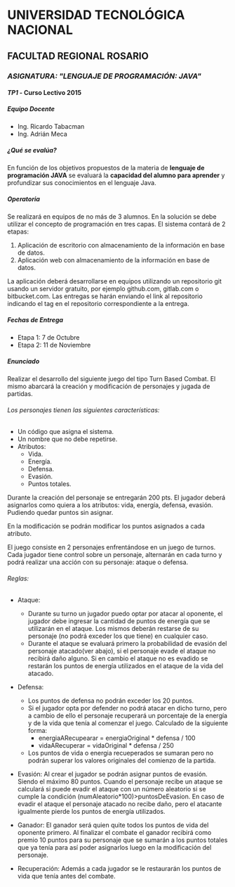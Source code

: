 # UNIVERSIDAD TECNOLÓGICA NACIONAL

## FACULTAD REGIONAL ROSARIO

### *ASIGNATURA: "LENGUAJE DE PROGRAMACIÓN: JAVA"*

#### *TP1* - Curso Lectivo 2015

##### Equipo Docente
- Ing. Ricardo Tabacman
- Ing. Adrián Meca

##### ¿Qué se evalúa?
En función de los objetivos propuestos de la materia de **lenguaje de programación JAVA** se evaluará la **capacidad del alumno para aprender** y profundizar sus conocimientos en el lenguaje Java.

##### Operatoria

Se realizará en equipos de no más de 3 alumnos. En la solución se debe utilizar el concepto de programación en tres capas. El sistema contará de 2 etapas:

1. Aplicación de escritorio con almacenamiento de la información en base de datos.
2. Aplicación web con almacenamiento de la información en base de datos.

La aplicación deberá desarrollarse en equipos utilizando un repositorio git usando un servidor gratuito, por ejemplo github.com, gitlab.com o bitbucket.com. Las entregas se harán enviando el link al repositorio indicando el tag en el repositorio correspondiente a la entrega.

##### Fechas de Entrega

- Etapa 1: 7 de Octubre
- Etapa 2: 11 de Noviembre


##### Enunciado

Realizar el desarrollo del siguiente juego del tipo Turn Based Combat. El mismo abarcará la creación y modificación de personajes y jugada de partidas.

###### Los personajes tienen las siguientes características:
  * Un código que asigna el sistema.
  * Un nombre que no debe repetirse.
  * Atributos:
    * Vida.
    * Energía.
    * Defensa.
    * Evasión.
    * Puntos totales.

Durante la creación del personaje se entregarán 200 pts. El jugador deberá asignarlos como quiera a los atributos: vida, energía, defensa, evasión. Pudiendo quedar puntos sin asignar.

En la modificación se podrán modificar los puntos asignados a cada atributo.

El juego consiste en 2 personajes enfrentándose en un juego de turnos. Cada jugador tiene control sobre un personaje, alternarán en cada turno y podrá realizar una acción con su personaje: ataque o defensa.

###### Reglas:
  * Ataque:
    * Durante su turno un jugador puedo optar por atacar al oponente, el jugador debe ingresar la cantidad de puntos de energía que se utilizarán en el ataque. Los mismos deberán restarse de su personaje (no podrá exceder los que tiene) en cualquier caso.
    * Durante el ataque se evaluará primero la probabilidad de evasión del personaje atacado(ver abajo), si el personaje evade el ataque no recibirá daño alguno. Si en cambio el ataque no es evadido se restarán los puntos de energía utilizados en el ataque de la vida del atacado.

  * Defensa:
    * Los puntos de defensa no podrán exceder los 20 puntos.
    * Si el jugador opta por defender no podrá atacar en dicho turno, pero a cambio de ello el personaje recuperará un porcentaje de la energía y de la vida que tenía al comenzar el juego. Calculado de la siguiente forma:
      * energiaARecupearar = energiaOriginal *  defensa / 100
      * vidaARecuperar = vidaOriginal * defensa / 250
    * Los puntos de vida o energia recueperados se sumaran pero no podrán superar los valores originales del comienzo de la partida.

  * Evasión: Al crear el jugador se podrán asignar puntos de evasión. Siendo el máximo 80 puntos. Cuando el personaje recibe un ataque se calculará si puede evadir el ataque con un número aleatorio si se cumple la condición (numAleatorio*100)>puntosDeEvasion. En caso de evadir el ataque el personaje atacado no recibe daño, pero el atacante igualmente pierde los puntos de energía utilizados.

  * Ganador: El ganador será quien quite todos los puntos de vida del oponente primero. Al finalizar el combate el ganador recibirá como premio 10 puntos para su personaje que se sumarán a los puntos totales que ya tenía para así poder asignarlos luego en la modificación del personaje.

  * Recuperación: Además a cada jugador se le restaurarán los puntos de vida que tenía antes del combate.
